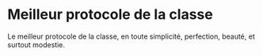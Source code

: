 # Meilleur protocole de la classe
Le meilleur protocole de la classe, en toute simplicité, perfection, beauté, et surtout modestie.

